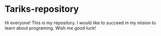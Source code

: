 # Tariks-repository
Hi everyone!
This is my repository.
I would like to succeed in my mision to learn about programing.
Wish me good luck!
